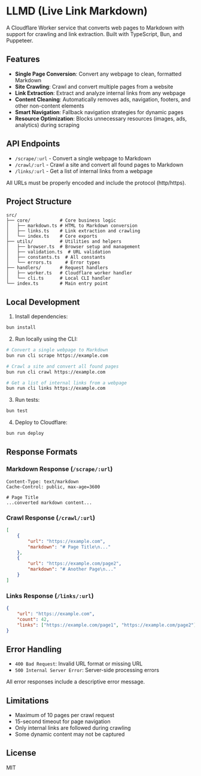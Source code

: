 # LLMD (Live Link Markdown)

A Cloudflare Worker service that converts web pages to Markdown with support for crawling and link extraction. Built with TypeScript, Bun, and Puppeteer.

## Features

- **Single Page Conversion**: Convert any webpage to clean, formatted Markdown
- **Site Crawling**: Crawl and convert multiple pages from a website
- **Link Extraction**: Extract and analyze internal links from any webpage
- **Content Cleaning**: Automatically removes ads, navigation, footers, and other non-content elements
- **Smart Navigation**: Fallback navigation strategies for dynamic pages
- **Resource Optimization**: Blocks unnecessary resources (images, ads, analytics) during scraping

## API Endpoints

- `/scrape/:url` - Convert a single webpage to Markdown
- `/crawl/:url` - Crawl a site and convert all found pages to Markdown
- `/links/:url` - Get a list of internal links from a webpage

All URLs must be properly encoded and include the protocol (http/https).

## Project Structure

```
src/
├── core/           # Core business logic
│   ├── markdown.ts # HTML to Markdown conversion
│   ├── links.ts    # Link extraction and crawling
│   └── index.ts    # Core exports
├── utils/          # Utilities and helpers
│   ├── browser.ts  # Browser setup and management
│   ├── validation.ts  # URL validation
│   ├── constants.ts  # All constants
│   └── errors.ts     # Error types
├── handlers/       # Request handlers
│   ├── worker.ts   # Cloudflare worker handler
│   └── cli.ts      # Local CLI handler
└── index.ts        # Main entry point
```

## Local Development

1. Install dependencies:

```bash
bun install
```

2. Run locally using the CLI:

```bash
# Convert a single webpage to Markdown
bun run cli scrape https://example.com

# Crawl a site and convert all found pages
bun run cli crawl https://example.com

# Get a list of internal links from a webpage
bun run cli links https://example.com
```

3. Run tests:

```bash
bun test
```

4. Deploy to Cloudflare:

```bash
bun run deploy
```

## Response Formats

### Markdown Response (`/scrape/:url`)

```
Content-Type: text/markdown
Cache-Control: public, max-age=3600

# Page Title
...converted markdown content...
```

### Crawl Response (`/crawl/:url`)

```json
[
	{
		"url": "https://example.com",
		"markdown": "# Page Title\n..."
	},
	{
		"url": "https://example.com/page2",
		"markdown": "# Another Page\n..."
	}
]
```

### Links Response (`/links/:url`)

```json
{
	"url": "https://example.com",
	"count": 42,
	"links": ["https://example.com/page1", "https://example.com/page2"]
}
```

## Error Handling

- `400 Bad Request`: Invalid URL format or missing URL
- `500 Internal Server Error`: Server-side processing errors

All error responses include a descriptive error message.

## Limitations

- Maximum of 10 pages per crawl request
- 15-second timeout for page navigation
- Only internal links are followed during crawling
- Some dynamic content may not be captured

## License

MIT
